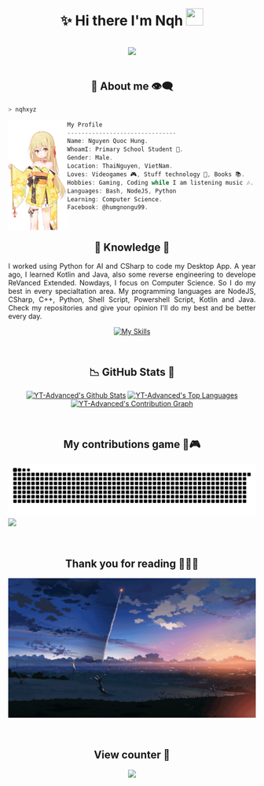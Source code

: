 <h1 align="center">✨ Hi there I'm Nqh <img src="https://media.giphy.com/media/hvRJCLFzcasrR4ia7z/giphy.gif" width="35px" height="35px"></h1>

<body>
<br>
<div align="center">
<img src="https://media.tenor.com/rH0jFMF5z3AAAAAC/kirito-sao.gif" width="300px">
</div>
<br>

<h2 align="center"> 💬 About me 👁️‍🗨️ </h2>

```zsh
> nqhxyz
```

<img align="left" src="https://raw.githubusercontent.com/keta1/keta1/main/pic/00.webp" width="120px"/> 

```csharp
My Profile
-------------------------------
Name: Nguyen Quoc Hung.
WhoamI: Primary School Student 🏫.
Gender: Male.
Location: ThaiNguyen, VietNam.
Loves: Videogames 🎮, Stuff technology 🚀, Books 📚.
Hobbies: Gaming, Coding while I am listening music 🎶.
Languages: Bash, NodeJS, Python
Learning: Computer Science.
Facebook: @humgnongu99.
```
<br>
     
<div>
<h2 align="center"> 🔎 Knowledge 📖 </h2>
</div>
<div align = "center">
<p align = "justify">I worked using Python for AI and CSharp to code my Desktop App. A year ago, I learned Kotlin and Java, also some reverse engineering to develope ReVanced Extended. Nowdays, I focus on Computer Science.
So I do my best in every specialtation area. My programming languages are NodeJS, CSharp, C++, Python, Shell Script, Powershell Script, Kotlin and Java. Check my repositories and give your opinion I'll do my best and be better every day.<br></p>
<p align = "center">
     <a href="https://skillicons.dev">
        <img src="https://skillicons.dev/icons?i=androidstudio,bash,linux,git,github,java,kotlin,py,cs,cpp,js,css,html,githubactions&perline=7"alt="My Skills"/> 
    </a>
</p>
</div>
<br>

<h2 align = "center"> 📉 GitHub Stats 🌟 </h2>
<div> 
<p align = "center">
  <a href="https://github.com/YT-Advanced"><img alt="YT-Advanced's Github Stats" src="https://github-readme-stats.vercel.app/api/?username=YT-Advanced&show_icons=true&include_all_commits=true&count_private=true&theme=material-palenight&hide_border=true&bg_color=1F222E&title_color=F85D7F&icon_color=F8D866&line_height=28&rank_icon=github" height="192px"/></a>
  <a href="https://github.com/YT-Advanced"><img alt="YT-Advanced's Top Languages" src="https://denvercoder1-github-readme-stats.vercel.app/api/top-langs/?username=YT-Advanced&langs_count=8&layout=compact&theme=material-palenight&hide_border=true&bg_color=1F222E&title_color=F85D7F&icon_color=F8D866" height="192px"/></a>
  <a href="https://github.com/YT-Advanced"><img alt="YT-Advanced's Contribution Graph" src="https://github-readme-activity-graph.vercel.app/graph?username=YT-Advanced&theme=dracula&bg_color=1F222E&title_color=F85D7F&point=F8D866&line=F85D7F&color=a6accd&hide_border=true&radius=4.5" /></a>
</p>
</div>
<br>

<h2 align="center"> My contributions game 🐍🎮</h2>

![](https://raw.githubusercontent.com/YT-Advanced/YT-Advanced/output/github-contribution-grid-snake-dark.svg#gh-dark-mode-only)
![](https://raw.githubusercontent.com/YT-Advanced/YT-Advanced/output/github-contribution-grid-snake.svggh-light-mode-only)
<br>


</div>  
<br>
<div>
<h2 align="center">Thank you for reading 🙋🏻‍♂️</h2>
<div>
<img src="https://raw.githubusercontent.com/huy232/huy232/main/image/2.gif" align="center" />
  </div>
<br> 
</div>  


<br>
<div>
<h2 align="center">View counter 👀</h2>
<div align="center">
<img src="https://moe-counter.glitch.me/get/@YT-Advanced?theme=gelbooru" />
  </div>
<br>

